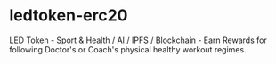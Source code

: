 # ledtoken-erc20
LED Token - Sport &amp; Health / AI / IPFS / Blockchain - Earn Rewards for following Doctor's or Coach's physical healthy workout regimes.

